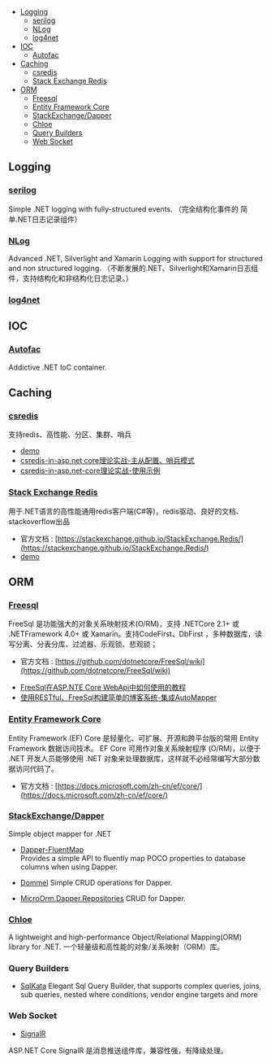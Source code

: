 <!-- TOC -->

- [Logging](#logging)
  - [serilog](#serilog)
  - [NLog](#nlog)
  - [log4net](#log4net)
- [IOC](#ioc)
  - [Autofac](#autofac)
- [Caching](#caching)
  - [csredis](#csredis)
  - [Stack Exchange Redis](#stack-exchange-redis)
- [ORM](#orm)
  - [Freesql](#freesql)
  - [Entity Framework Core](#entity-framework-core)
  - [StackExchange/Dapper](#stackexchangedapper)
  - [Chloe](#chloe)
  - [Query Builders](#query-builders)
  - [Web Socket](#web-socket)

<!-- /TOC -->

## Logging

### [serilog](https://github.com/serilog/serilog) 
 Simple .NET logging with fully-structured events. （完全结构化事件的 简单.NET日志记录组件）


### [NLog](https://github.com/NLog/NLog)
 Advanced .NET, Silverlight and Xamarin Logging with support for structured and non structured logging.
（不断发展的.NET、Silverlight和Xamarin日志组件，支持结构化和非结构化日志记录。）

### [log4net](https://github.com/apache/logging-log4net) 


## IOC
### [Autofac](https://github.com/autofac/Autofac) 
Addictive .NET IoC container.


## Caching
### [csredis](https://github.com/2881099/csredis) 
支持redis、高性能、分区、集群、哨兵  
- [demo](https://github.com/luoyunchong/dotnetcore-examples/blob/master/dotnetcore-redis/dotnetcore-redis.sln)
- [csredis-in-asp.net core理论实战-主从配置、哨兵模式](https://blog.igeekfan.cn/2019/07/06/re-start/csredis-in-asp-net-core-master-slaver/)
- [csredis-in-asp.net-core理论实战-使用示例](https://blog.igeekfan.cn/2019/07/07/re-start/csredis-in-asp.net-core-how-to-use/)
  
###  [Stack Exchange Redis](https://github.com/StackExchange/StackExchange.Redis)
用于.NET语言的高性能通用redis客户端(C#等)，redis驱动、良好的文档、stackoverflow出品
- 官方文档 : [https://stackexchange.github.io/StackExchange.Redis/](https://stackexchange.github.io/StackExchange.Redis/)
- [demo](https://github.com/luoyunchong/dotnetcore-examples/blob/master/dotnetcore-redis/dotnetcore-redis.sln)




## ORM

### [Freesql](https://github.com/2881099/FreeSql)
FreeSql 是功能强大的对象关系映射技术(O/RM)，支持 .NETCore 2.1+ 或 .NETFramework 4.0+ 或 Xamarin。支持CodeFirst、DbFirst ，多种数据库，读写分离、分表分库、过滤器、乐观锁、悲观锁；
- 官方文档 : [https://github.com/dotnetcore/FreeSql/wiki](https://github.com/dotnetcore/FreeSql/wiki)
* [FreeSql在ASP.NTE Core WebApi中如何使用的教程](https://blog.igeekfan.cn/2019/06/30/re-start/FreeSql-aspnetcore-how-to-use/)
* [使用RESTful、FreeSql构建简单的博客系统-集成AutoMapper](https://blog.igeekfan.cn/2019/06/30/re-start/FreeSql-sample-blog-RESTful/)

### [Entity Framework Core](https://github.com/dotnet/efcore)
Entity Framework (EF) Core 是轻量化、可扩展、开源和跨平台版的常用 Entity Framework 数据访问技术。
EF Core 可用作对象关系映射程序 (O/RM)，以便于 .NET 开发人员能够使用 .NET 对象来处理数据库，这样就不必经常编写大部分数据访问代码了。

- 官方文档 : [https://docs.microsoft.com/zh-cn/ef/core/](https://docs.microsoft.com/zh-cn/ef/core/)


###  [StackExchange/Dapper](https://github.com/StackExchange/Dapper)
 Simple object mapper for .NET 

 - [Dapper-FluentMap](https://github.com/henkmollema/Dapper-FluentMap)  
Provides a simple API to fluently map POCO properties to database columns when using Dapper.

 - [Dommel](https://github.com/henkmollema/Dommel) 
 Simple CRUD operations for Dapper.


 -  [MicroOrm.Dapper.Repositories](https://github.com/phnx47/MicroOrm.Dapper.Repositories) 
 CRUD for Dapper.

###  [Chloe](https://github.com/shuxinqin/Chloe) 
 A lightweight and high-performance Object/Relational Mapping(ORM) library for .NET. 一个轻量级和高性能的对象/关系映射（ORM）库。

### Query Builders
* [SqlKata](https://github.com/sqlkata/querybuilder) 
 Elegant Sql Query Builder, that supports complex queries, joins, sub queries, nested where conditions, vendor engine targets and more


### Web Socket

- [SignalR](https://github.com/dotnet/aspnetcore/blob/master/src/SignalR/README.md)

ASP.NET Core SignalR  是消息推送组件库，兼容性强，有降级处理。


